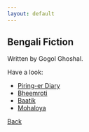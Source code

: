 ```yaml
---
layout: default
---
```


## Bengali Fiction

Written by Gogol Ghoshal.

Have a look:

* [Piring-er Diary](downloads/Piring-er-Diary.pdf)
* [Bheemroti](downloads/Bheemroti.pdf)
* [Baatik](downloads/Baatik.pdf)
* [Mohaloya](downloads/Mohaloya.pdf)

[Back](./)
